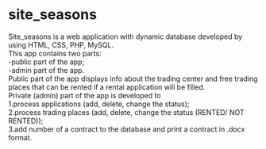 # site_seasons
Site_seasons is a web application with dynamic database developed by using HTML, CSS, PHP, MySQL.  
This app contains two parts:  
-public part of the app;  
-admin part of the app.  
Public part of the app displays info about the trading center and free trading places that can be rented if a rental application will be filled.  
Private (admin) part of the app is developed to  
1.process applications (add, delete, change the status);  
2.process trading places (add, delete, change the status (RENTED/ NOT RENTED));  
3.add number of a contract to the database and print a contract in .docx format.
